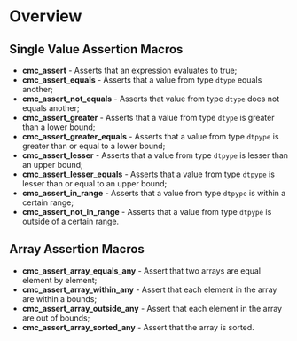 # Overview

## Single Value Assertion Macros

* __cmc_assert__ - Asserts that an expression evaluates to true;
* __cmc_assert_equals__ - Asserts that a value from type `dtype` equals another;
* __cmc_assert_not_equals__ - Asserts that value from type `dtype` does not equals another;
* __cmc_assert_greater__ - Asserts that a value from type `dtype` is greater than a lower bound;
* __cmc_assert_greater_equals__ - Asserts that a value from type `dtpype` is greater than or equal to a lower bound;
* __cmc_assert_lesser__ - Asserts that a value from type `dtpype` is lesser than an upper bound;
* __cmc_assert_lesser_equals__ - Asserts that a value from type `dtpype` is lesser than or equal to an upper bound;
* __cmc_assert_in_range__ - Asserts that a value from type `dtpype` is within a certain range;
* __cmc_assert_not_in_range__ - Asserts that a value from type `dtpype` is outside of a certain range.

## Array Assertion Macros

* __cmc_assert_array_equals_any__ - Assert that two arrays are equal element by element;
* __cmc_assert_array_within_any__ - Assert that each element in the array are within a bounds;
* __cmc_assert_array_outside_any__ - Assert that each element in the array are out of bounds;
* __cmc_assert_array_sorted_any__ - Assert that the array is sorted.
